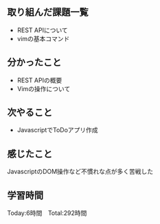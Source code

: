 ## 取り組んだ課題一覧

- REST APIについて
- vimの基本コマンド

## 分かったこと

- REST APIの概要
- Vimの操作について


## 次やること　

- JavascriptでToDoアプリ作成

## 感じたこと

JavascriptのDOM操作など不慣れな点が多く苦戦した


## 学習時間

Today:6時間　Total:292時間